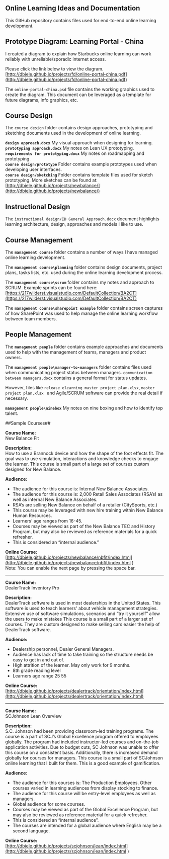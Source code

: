 Online Learning Ideas and Documentation
-----------------------

This GitHub repository contains files used for end-to-end online learning development.

## Prototype Diagram: Learning Portal - China ##

I created a diagram to explain how Starbucks online learning can work reliably with unreliable/sporadic internet access.      

Please click the link below to view the diagram.  
[http://dbiele.github.io/projects/fd/online-portal-china.pdf](http://dbiele.github.io/projects/fd/online-portal-china.pdf)

The `online-portal-china.psd` file contains the working graphics used to create the diagram. This document can be leveraged as a template for future diagrams, info graphics, etc. 


## Course Design ##
The `course design` folder contains design approaches, prototyping and sketching documents used in the development of online learning.  

**`design approach.docx`** My visual approach when designing for learning.  
**`prototyping approach.docx`** My notes on Lean UX prototyping.  
**`requirements for prototyping.docx`** My notes on roadmapping and prototyping.  
**`course design/prototype`** Folder contains example prototypes used when developing user interfaces.  
**`course design/sketching`** Folder contains template files used for sketch prototyping. More sketches can be found at: [http://dbiele.github.io/projects/newbalance/](http://dbiele.github.io/projects/newbalance/)

## Instructional Design ##
The `instructional design/ID General Approach.docx` document highlights learning architecture, design, approaches and models I like to use.


## Course Management ##
The **`management course`** folder contains a number of ways I have managed online learning development.

The **`management course\planning`** folder contains design documents, project plans, tasks lists, etc. used during the online learning development process.

The **`management course\scrum`** folder contains my notes and approach to SCRUM. Example sprints can be found here: [https://217wilderst.visualstudio.com/DefaultCollection/BA2CT](https://217wilderst.visualstudio.com/DefaultCollection/BA2CT)

The **`management course\sharepoint example`** folder contains screen captures of how SharePoint was used to help manage the online learning workflow between team members.  

## People Management ##
The **`management people`** folder contains example approaches and documents used to help with the management of teams, managers and product owners.

The **`management people\manager-to-managers`** folder contains files used when communicating project status between managers. `communication between managers.docx` contains a general format for status updates. 

However, files like `release elearning master project plan.xlsx`, `master project plan.xlsx ` and Agile/SCRUM software can provide the real detail if necessary.

**`management people\ninebox`** My notes on nine boxing and how to identify top talent. 


##Sample Courses##

**Course Name:**  
New Balance Fit

**Description:**  
How to use a Brannock device and how the shape of the foot effects fit.  The goal was to use simulation, interactions and knowledge checks to engage the learner.  This course is small part of a large set of courses custom designed for New Balance.

**Audience:**  
- The audience for this course is: Internal New Balance Associates.  
- The audience for this course is: 2,000 Retail Sales Associates (RSA’s) as well as internal New Balance Associates.  
- RSA’s are selling New Balance on behalf of a retailer (CitySports, etc.)  
- This course may be leveraged with new hire training within New Balance Human Resources.  
- Learners’ age ranges from 16-45.  
- Courses may be viewed as part of the New Balance TEC and History Program, but may also be reviewed as reference materials for a quick refresher.  
- This is considered an “internal audience.”  

**Online Course:**  
[http://dbiele.github.io/projects/newbalance/nbfit/index.html](http://dbiele.github.io/projects/newbalance/nbfit/index.html )  
Note: You can enable the next page by pressing the space bar.

-----------------

**Course Name:**  
DealerTrack Inventory Pro

**Description:**  
DealerTrack software is used in most dealerships in the United States.  This software is used to teach learners' about vehicle management strategies.  Extensive use of software simulations, scenarios and “try it yourself” allow the users to make mistakes   This course is a small part of a larger set of courses. They are custom designed to make selling cars easier the help of DealerTrack software.

**Audience:**  
- Dealership personnel, Dealer General Managers.  
- Audience has lack of time to take training so the structure needs be easy to get in and out of.  
- High attrition of the learner.  May only work for 9 months.  
- 8th grade reading level  
- Learners age range 25 55  

**Online Course:**  
[http://dbiele.github.io/projects/dealertrack/orientation/index.html](http://dbiele.github.io/projects/dealertrack/orientation/index.html) 


-------------------

**Course Name:**  
SCJohnson Lean Overview

**Description:**  
S.C. Johnson had been providing classroom-led training programs.  The course is a part of SCJ’s Global Excellence program offered to employees globally.  The program had included instructor-led courses and on-the-job application activities. Due to budget cuts, SC Johnson was unable to offer this course on a consistent basis.  Additionally, there is increased demand globally for courses for managers.  This course is a small part of SCJohnson online learning that I built for them.  This is a good example of gamification.

**Audience:**  
- The audience for this courses is: The Production Employees.  Other courses varied in learning audiences from display stocking to finance.  
- The audience for this course will be entry-level employees as well as managers.  
- Global audience for some courses.  
- Courses may be viewed as part of the Global Excellence Program, but may also be reviewed as reference material for a quick refresher.
- This is considered an “internal audience”.   
- The courses are intended for a global audience where English may be a second language.  

**Online Course:**  
[http://dbiele.github.io/projects/scjohnson/lean/index.html](http://dbiele.github.io/projects/scjohnson/lean/index.html )
